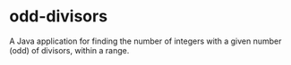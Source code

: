 # odd-divisors
A Java application for finding the number of integers with a given number (odd) of divisors, within a range.
